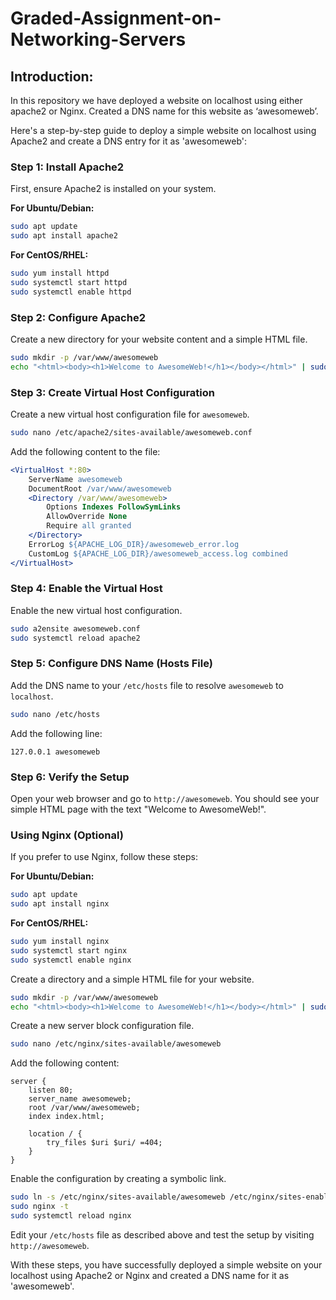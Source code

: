 # Graded-Assignment-on-Networking-Servers

## Introduction:
In this repository we have deployed a website on localhost using either apache2 or Nginx. Created a DNS name for this website as ‘awesomeweb’.

Here's a step-by-step guide to deploy a simple website on localhost using Apache2 and create a DNS entry for it as 'awesomeweb':

### Step 1: Install Apache2

First, ensure Apache2 is installed on your system.

**For Ubuntu/Debian:**
```bash
sudo apt update
sudo apt install apache2
```

**For CentOS/RHEL:**
```bash
sudo yum install httpd
sudo systemctl start httpd
sudo systemctl enable httpd
```

### Step 2: Configure Apache2

Create a new directory for your website content and a simple HTML file.

```bash
sudo mkdir -p /var/www/awesomeweb
echo "<html><body><h1>Welcome to AwesomeWeb!</h1></body></html>" | sudo tee /var/www/awesomeweb/index.html
```

### Step 3: Create Virtual Host Configuration

Create a new virtual host configuration file for `awesomeweb`.

```bash
sudo nano /etc/apache2/sites-available/awesomeweb.conf
```

Add the following content to the file:

```apache
<VirtualHost *:80>
    ServerName awesomeweb
    DocumentRoot /var/www/awesomeweb
    <Directory /var/www/awesomeweb>
        Options Indexes FollowSymLinks
        AllowOverride None
        Require all granted
    </Directory>
    ErrorLog ${APACHE_LOG_DIR}/awesomeweb_error.log
    CustomLog ${APACHE_LOG_DIR}/awesomeweb_access.log combined
</VirtualHost>
```

### Step 4: Enable the Virtual Host

Enable the new virtual host configuration.

```bash
sudo a2ensite awesomeweb.conf
sudo systemctl reload apache2
```

### Step 5: Configure DNS Name (Hosts File)

Add the DNS name to your `/etc/hosts` file to resolve `awesomeweb` to `localhost`.

```bash
sudo nano /etc/hosts
```

Add the following line:

```
127.0.0.1 awesomeweb
```

### Step 6: Verify the Setup

Open your web browser and go to `http://awesomeweb`. You should see your simple HTML page with the text "Welcome to AwesomeWeb!".

### Using Nginx (Optional)

If you prefer to use Nginx, follow these steps:

**For Ubuntu/Debian:**
```bash
sudo apt update
sudo apt install nginx
```

**For CentOS/RHEL:**
```bash
sudo yum install nginx
sudo systemctl start nginx
sudo systemctl enable nginx
```

Create a directory and a simple HTML file for your website.

```bash
sudo mkdir -p /var/www/awesomeweb
echo "<html><body><h1>Welcome to AwesomeWeb!</h1></body></html>" | sudo tee /var/www/awesomeweb/index.html
```

Create a new server block configuration file.

```bash
sudo nano /etc/nginx/sites-available/awesomeweb
```

Add the following content:

```nginx
server {
    listen 80;
    server_name awesomeweb;
    root /var/www/awesomeweb;
    index index.html;

    location / {
        try_files $uri $uri/ =404;
    }
}
```

Enable the configuration by creating a symbolic link.

```bash
sudo ln -s /etc/nginx/sites-available/awesomeweb /etc/nginx/sites-enabled/
sudo nginx -t
sudo systemctl reload nginx
```

Edit your `/etc/hosts` file as described above and test the setup by visiting `http://awesomeweb`.

With these steps, you have successfully deployed a simple website on your localhost using Apache2 or Nginx and created a DNS name for it as 'awesomeweb'.

